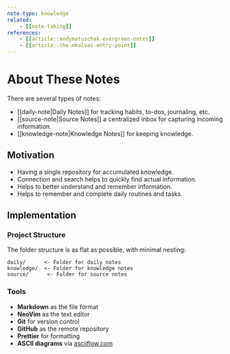 ```yaml
---
note-type: knowledge
related:
    - [[note-taking]]
references:
    - [[article::andymatuschak-evergreen-notes]]
    - [[article::the-mkalvas-entry-point]]
---
```


# About These Notes

There are several types of notes:

- [[daily-note|Daily Notes]] for tracking habits, to-dos, journaling, etc.
- [[source-note|Source Notes]] a centralized inbox for capturing incoming
  information.
- [[knowledge-note|Knowledge Notes]] for keeping knowledge.

## Motivation

- Having a single repository for accumulated knowledge.
- Connection and search helps to quickly find actual information.
- Helps to better understand and remember information.
- Helps to remember and complete daily routines and tasks.

## Implementation

### Project Structure

The folder structure is as flat as possible, with minimal nesting:

```
daily/      <- Folder for daily notes
knowledge/  <- Folder for knowledge notes
source/      <- Folder for source notes
```

### Tools

- **Markdown** as the file format
- **NeoVim** as the text editor
- **Git** for version control
- **GitHub** as the remote repository
- **Prettier** for formatting
- **ASCII diagrams** via [asciiflow.com](https://asciiflow.com/)
